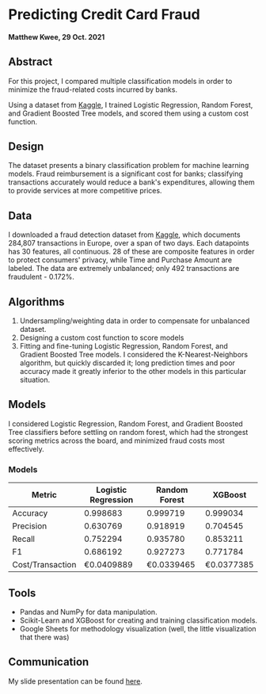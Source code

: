 # Predicting Credit Card Fraud

#### Matthew Kwee, 29 Oct. 2021

## Abstract

For this project, I compared multiple classification models in order to minimize the fraud-related costs incurred by banks.

Using a dataset from [Kaggle](https://www.kaggle.com/mlg-ulb/creditcardfraud"......"), I trained Logistic Regression, Random Forest, and Gradient Boosted Tree models, and scored them using a custom cost function.


## Design
The dataset presents a binary classification problem for machine learning models. Fraud reimbursement is a significant cost for banks; classifying transactions accurately would reduce a bank's expenditures, allowing them to provide services at more competitive prices.


## Data
I downloaded a fraud detection dataset from [Kaggle](https://www.kaggle.com/mlg-ulb/creditcardfraud"......"), which documents  284,807 transactions in Europe, over a span of two days.
Each datapoints has 30 features, all continuous. 28 of these are composite features in order to protect consumers' privacy, while Time and Purchase Amount are labeled.
The data are extremely unbalanced; only 492 transactions are fraudulent - 0.172%.

## Algorithms
1. Undersampling/weighting data in order to compensate for unbalanced dataset.
2. Designing a custom cost function to score models
3. Fitting and fine-tuning Logistic Regression, Random Forest, and Gradient Boosted Tree models. I considered the K-Nearest-Neighbors algorithm, but quickly discarded it; long prediction times and poor accuracy made it greatly inferior to the other models in this particular situation.

## Models
I considered Logistic Regression, Random Forest, and Gradient Boosted Tree classifiers before settling on random forest, which had the strongest scoring metrics across the board, and minimized fraud costs most effectively.

### Models
|Metric|Logistic Regression|Random Forest|XGBoost|
|-|-|-|-|
|Accuracy |0.998683|0.999719|0.999034
|Precision |0.630769|0.918919|0.704545
|Recall |0.752294|0.935780|0.853211
|F1 |0.686192|0.927273|0.771784
|Cost/Transaction|€0.0409889|€0.0339465|€0.0377385

## Tools
- Pandas and NumPy for data manipulation.
- Scikit-Learn and XGBoost for creating and training classification models.
- Google Sheets for methodology visualization (well, the little visualization that there was)


## Communication
My slide presentation can be found [here](https://docs.google.com/presentation/d/1VhAYXAPedJVgi2wCJ9LIrZnQWw0wwXehXpaiUgsjeo0/edit#slide=id.gf82d99e286_0_7"......").
